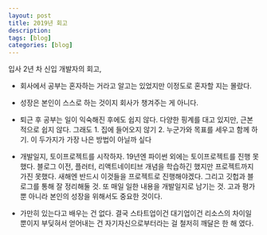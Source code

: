 ```yaml
---
layout: post
title: 2019년 회고
description:
tags: [blog]
categories: [blog]
---
```


입사 2년 차 신입 개발자의 회고,

- 회사에서 공부는 혼자하는 거라고 알고는 있었지만 이정도로 혼자할 지는 몰랐다. 

- 성장은 본인이 스스로 하는 것이지 회사가 챙겨주는 게 아니다. 

- 퇴근 후 공부는 일이 익숙해진 후에도 쉽지 않다. 다양한 핑계를 대고 있지만, 근본적으로 쉽지 않다. 그래도 1. 집에 들어오지 않기 2. 누군가와 목표를 세우고 함께 하기. 이 두가지가 가장 나은 방법이 아닐까 싶다

- 개발일지, 토이프로젝트를 시작하자. 19년엔 파이썬 외에는 토이프로젝트를 진행 못했다. 블로그 이전, 플러터, 리액트네이티브 개념을 학습하긴 했지만 프로젝트까지 가진 못했다. 새해엔 반드시 이것들을 프로젝트로 진행해야겠다. 그리고 깃헙과 블로그를 통해 잘 정리해둘 것. 또 매일 일한 내용을 개발일지로 남기는 것. 고과 평가 뿐 아니라 본인의 성장을 위해서도 중요한 것이다. 

- 가만히 있는다고 배우는 건 없다. 결국 스타트업이건 대기업이건 리소스의 차이일 뿐이지 부딪혀서 얻어내는 건 자기자신으로부터라는 걸 철저히 깨달은 한 해 였다.